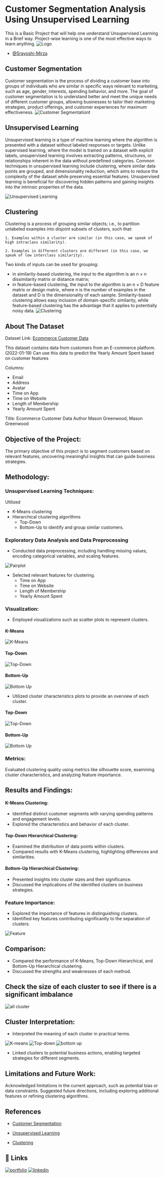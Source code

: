 # Customer Segmentation Analysis Using Unsupervised Learning

This is a Basic Project that will help one understand Unsupervised Learning in a Brief way. Project-wise learning is one of the most effective ways to learn anything.
![Logo](https://github.com/Srayoshi-Mirza/Srayoshi-mirza.github.io/blob/main/uploads/srayoshi-logo-01.png)
- [@Srayoshi-Mirza](https://github.com/Srayoshi-Mirza)
## Customer Segmentation

Customer segmentation is the process of dividing a customer base into groups of individuals who are similar in specific ways relevant to marketing, such as age, gender, interests, spending behavior, and more. The goal of customer segmentation is to understand better and meet the unique needs of different customer groups, allowing businesses to tailor their marketing strategies, product offerings, and customer experiences for maximum effectiveness.
![Customer Segmentationt](https://i.ytimg.com/vi/zPJtDohab-g/maxresdefault.jpg)

## Unsupervised Learning

Unsupervised learning is a type of machine learning where the algorithm is presented with a dataset without labeled responses or targets. Unlike supervised learning, where the model is trained on a dataset with explicit labels, unsupervised learning involves extracting patterns, structures, or relationships inherent in the data without predefined categories. Common techniques in unsupervised learning include clustering, where similar data points are grouped, and dimensionality reduction, which aims to reduce the complexity of the dataset while preserving essential features. Unsupervised learning is beneficial for discovering hidden patterns and gaining insights into the intrinsic properties of the data.

![Unsupervised Learning](https://www.geeksforgeeks.org/clustering-in-machine-learning/)

## Clustering
Clustering is a process of grouping similar objects; i.e., to partition unlabeled examples into disjoint subsets of clusters, such that:

    1. Examples within a cluster are similar (in this case, we speak of high intraclass similarity).

    2. Examples in different clusters are different (in this case, we speak of low interclass similarity).
Two kinds of inputs can be used for grouping:

- in similarity-based clustering, the input to the algorithm is an n × n dissimilarity matrix or distance matrix;
- in feature-based clustering, the input to the algorithm is an n × D feature matrix or design matrix, where n is the number of examples in the dataset and D is the dimensionality of each sample.
Similarity-based clustering allows easy inclusion of domain-specific similarity, while feature-based clustering has the advantage that it applies to potentially noisy data.
![Clustering](https://media.geeksforgeeks.org/wp-content/uploads/merge3cluster.jpg)

## About The Dataset

Dataset Link: [Ecommerce Customer Data](https://www.kaggle.com/datasets/iabdulw/ecommerce-customer-data)

This dataset contains data from customers from an E-commerce platform. (2022-01-19)
Can use this data to predict the Yearly Amount Spent based on customer features

Columns:
- Email
- Address
- Avatar
- Time on App
- Time on Website
- Length of Membership
- Yearly Amount Spent

Title: Ecommerce Customer Data
    Author Mason Greenwood, Mason Greenwood


## Objective of the Project:
The primary objective of this project is to segment customers based on relevant features, uncovering meaningful insights that can guide business strategies.

## Methodology:
### Unsupervised Learning Techniques:

Utilized
- K-Means clustering
- Hierarchical clustering algorithms
    - Top-Down
    - Bottom-Up
to identify and group similar customers.

### Exploratory Data Analysis and Data Preprocessing
- Conducted data preprocessing, including handling missing values, encoding categorical variables, and scaling features.

![Pairplot](https://github.com/Srayoshi-Mirza/Customer-Segmentation-Unsupervised-Learning-/blob/main/Screenshots/EDA%20Pairplot.png)

- Selected relevant features for clustering.
    - Time on App
    - Time on Website
    - Length of Membership
    - Yearly Amount Spent
### Visualization:

- Employed visualizations such as scatter plots to represent clusters.
#### K-Means
![K-Means](https://github.com/Srayoshi-Mirza/Customer-Segmentation-Unsupervised-Learning-/blob/main/Screenshots/K-Mean%20Cluster.png)

#### Top-Down
![Top-Down](https://github.com/Srayoshi-Mirza/Customer-Segmentation-Unsupervised-Learning-/blob/main/Screenshots/Top%20Down%20Cluster.png)

#### Bottom-Up
![Bottom Up](https://github.com/Srayoshi-Mirza/Customer-Segmentation-Unsupervised-Learning-/blob/main/Screenshots/bottom%20up%20cluster.png)

- Utilized cluster characteristics plots to provide an overview of each cluster.

#### Top-Down
![Top-Down](https://github.com/Srayoshi-Mirza/Customer-Segmentation-Unsupervised-Learning-/blob/main/Screenshots/Top-Down%20dendrogram.png)

#### Bottom-Up
![Bottom Up](https://github.com/Srayoshi-Mirza/Customer-Segmentation-Unsupervised-Learning-/blob/main/Screenshots/bottom%20up%20dendrogram.png)

### Metrics:

Evaluated clustering quality using metrics like silhouette score, examining cluster characteristics, and analyzing feature importance.

## Results and Findings:
#### K-Means Clustering:

- Identified distinct customer segments with varying spending patterns and engagement levels.
- Explored the characteristics and behavior of each cluster.
#### Top-Down Hierarchical Clustering:

- Examined the distribution of data points within clusters.
- Compared results with K-Means clustering, highlighting differences and similarities.
#### Bottom-Up Hierarchical Clustering:

- Presented insights into cluster sizes and their significance.
- Discussed the implications of the identified clusters on business strategies.
### Feature Importance:
- Explored the importance of features in distinguishing clusters.
- Identified key features contributing significantly to the separation of clusters.

![Feature](https://github.com/Srayoshi-Mirza/Customer-Segmentation-Unsupervised-Learning-/blob/main/Screenshots/Feature%20Importance.png)
## Comparison:
- Compared the performance of K-Means, Top-Down Hierarchical, and Bottom-Up Hierarchical clustering.
- Discussed the strengths and weaknesses of each method.

## Check the size of each cluster to see if there is a significant imbalance
![all cluster](https://github.com/Srayoshi-Mirza/Customer-Segmentation-Unsupervised-Learning-/blob/main/Screenshots/All%20clusters.png)

## Cluster Interpretation:
- Interpreted the meaning of each cluster in practical terms.

![K-means](https://github.com/Srayoshi-Mirza/Customer-Segmentation-Unsupervised-Learning-/blob/main/Screenshots/k-means%20feature.png)
![Top-down](https://github.com/Srayoshi-Mirza/Customer-Segmentation-Unsupervised-Learning-/blob/main/Screenshots/top%20down%20features.png)
![bottom up](https://github.com/Srayoshi-Mirza/Customer-Segmentation-Unsupervised-Learning-/blob/main/Screenshots/bottom%20up%20feature.png)

- Linked clusters to potential business actions, enabling targeted strategies for different segments.
## Limitations and Future Work:
Acknowledged limitations in the current approach, such as potential bias or data constraints.
Suggested future directions, including exploring additional features or refining clustering algorithms.


## References

 - [Customer Segmentation](https://www.youtube.com/watch?app=desktop&v=zPJtDohab-g)

 - [Unsupervised Learning](https://medium.com/analytics-vidhya/beginners-guide-to-unsupervised-learning-76a575c4e942)
 - [Clustering](https://www.geeksforgeeks.org/clustering-in-machine-learning/)



## 🔗 Links
[![portfolio](https://img.shields.io/badge/my_portfolio-000?style=for-the-badge&logo=ko-fi&logoColor=white)](https://srayoshi-mirza.github.io)
[![linkedin](https://img.shields.io/badge/linkedin-0A66C2?style=for-the-badge&logo=linkedin&logoColor=white)](https://www.linkedin.com/in/srayoshi-mirza/)



